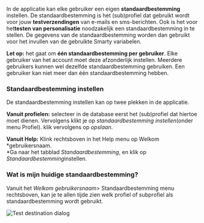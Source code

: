 In de applicatie kan elke gebruiker een eigen **standaardbestemming**
instellen. De standaardbestemming is het (sub)profiel dat gebruikt wordt
voor jouw **testverzendingen** van e-mails en sms-berichten. Ook is het
voor het**testen van personalisatie** noodzakelijk een
standaardbestemming in te stellen. De gegevens van de
standaardbestemming worden dan gebruikt voor het invullen van de
gebruikte Smarty variabelen.

**Let op:** het gaat om **één standaardbestemming per gebruiker**. Elke
gebruiker van het account moet deze afzonderlijk instellen. Meerdere
gebruikers kunnen wel dezelfde standaardbestemming gebruiken. Een
gebruiker kan niet meer dan één standaardbestemming hebben.

### Standaardbestemming instellen

De standaardbestemming instellen kan op twee plekken in de applicatie.

**Vanuit profielen:** selecteer in de database eerst het (sub)profiel
dat hiertoe moet dienen. Vervolgens klikt je op *standaardbestemming
instellen*(onder menu Profiel). klik vervolgens op *opslaan*.

**Vanuit Help:** Klink rechtsboven in het Help menu op Welkom
*gebruikersnaam.\
*Ga naar het tabblad *Standaardbestemming*, en klik op
*Standaardbestemming*instellen.

### Wat is mijn huidige standaardbestemming?

Vanuit het *Welkom gebruikersnaam*\> Standaardbestemming menu
rechtsboven, kan je te allen tijde zien welk profiel of subprofiel als
standaardbestemming wordt gebruikt.

![Test destination dialog](createtestdestination.png)
